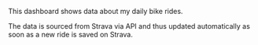 This dashboard shows data about my daily bike rides.

The data is sourced from Strava via API and thus updated automatically as soon as a new ride is saved on Strava.
